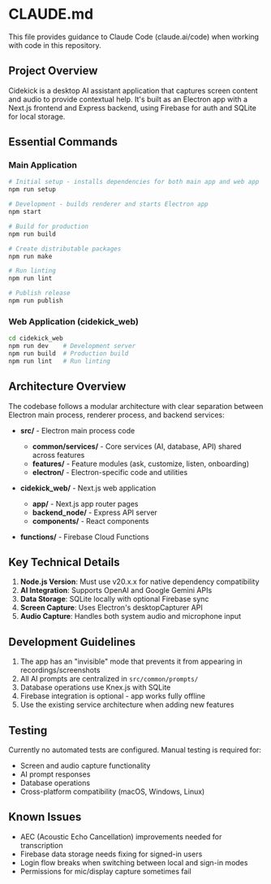 # CLAUDE.md

This file provides guidance to Claude Code (claude.ai/code) when working with code in this repository.

## Project Overview

Cidekick is a desktop AI assistant application that captures screen content and audio to provide contextual help. It's built as an Electron app with a Next.js frontend and Express backend, using Firebase for auth and SQLite for local storage.

## Essential Commands

### Main Application
```bash
# Initial setup - installs dependencies for both main app and web app
npm run setup

# Development - builds renderer and starts Electron app
npm start

# Build for production
npm run build

# Create distributable packages
npm run make

# Run linting
npm run lint

# Publish release
npm run publish
```

### Web Application (cidekick_web)
```bash
cd cidekick_web
npm run dev    # Development server
npm run build  # Production build
npm run lint   # Run linting
```

## Architecture Overview

The codebase follows a modular architecture with clear separation between Electron main process, renderer process, and backend services:

- **src/** - Electron main process code
  - **common/services/** - Core services (AI, database, API) shared across features
  - **features/** - Feature modules (ask, customize, listen, onboarding)
  - **electron/** - Electron-specific code and utilities
  
- **cidekick_web/** - Next.js web application
  - **app/** - Next.js app router pages
  - **backend_node/** - Express API server
  - **components/** - React components
  
- **functions/** - Firebase Cloud Functions

## Key Technical Details

1. **Node.js Version**: Must use v20.x.x for native dependency compatibility
2. **AI Integration**: Supports OpenAI and Google Gemini APIs
3. **Data Storage**: SQLite locally with optional Firebase sync
4. **Screen Capture**: Uses Electron's desktopCapturer API
5. **Audio Capture**: Handles both system audio and microphone input

## Development Guidelines

1. The app has an "invisible" mode that prevents it from appearing in recordings/screenshots
2. All AI prompts are centralized in `src/common/prompts/`
3. Database operations use Knex.js with SQLite
4. Firebase integration is optional - app works fully offline
5. Use the existing service architecture when adding new features

## Testing

Currently no automated tests are configured. Manual testing is required for:
- Screen and audio capture functionality
- AI prompt responses
- Database operations
- Cross-platform compatibility (macOS, Windows, Linux)

## Known Issues

- AEC (Acoustic Echo Cancellation) improvements needed for transcription
- Firebase data storage needs fixing for signed-in users
- Login flow breaks when switching between local and sign-in modes
- Permissions for mic/display capture sometimes fail